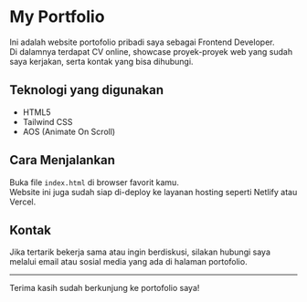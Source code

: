 # My Portfolio

Ini adalah website portofolio pribadi saya sebagai Frontend Developer.  
Di dalamnya terdapat CV online, showcase proyek-proyek web yang sudah saya kerjakan, serta kontak yang bisa dihubungi.

## Teknologi yang digunakan
- HTML5
- Tailwind CSS
- AOS (Animate On Scroll)

## Cara Menjalankan
Buka file `index.html` di browser favorit kamu.  
Website ini juga sudah siap di-deploy ke layanan hosting seperti Netlify atau Vercel.

## Kontak
Jika tertarik bekerja sama atau ingin berdiskusi, silakan hubungi saya melalui email atau sosial media yang ada di halaman portofolio.

---

Terima kasih sudah berkunjung ke portofolio saya!
